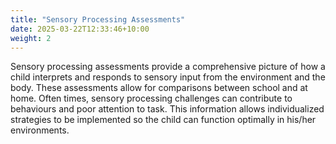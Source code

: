 ```yaml
---
title: "Sensory Processing Assessments"
date: 2025-03-22T12:33:46+10:00
weight: 2
---
```


Sensory processing assessments provide a comprehensive picture of how a child interprets and responds to sensory input from the environment and the body. These assessments allow for comparisons between school and at home. Often times, sensory processing challenges can contribute to behaviours and poor attention to task. This information allows individualized strategies  to be implemented so the child can function optimally in his/her environments.
